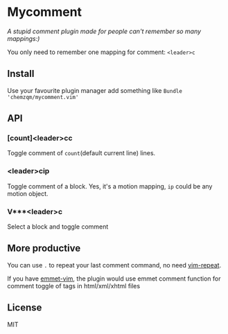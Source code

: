 # Mycomment

_A stupid comment plugin made for people can't remember so many mappings:)_

You only need to remember one mapping for comment:  `<leader>c`

## Install

Use your favourite plugin manager add something like `Bundle 'chemzqm/mycomment.vim'`

## API

### [count]\<leader\>cc

Toggle comment of `count`(default current line) lines.

### \<leader\>cip

Toggle comment of a block. Yes, it's a motion mapping, `ip` could be any motion object.

### V\*\*\*\<leader\>c

Select a block and toggle comment

## More productive

You can use `.` to repeat your last comment command, no need [vim-repeat](https://github.com/tpope/vim-repeat).

If you have [emmet-vim](https://github.com/mattn/emmet-vim), the plugin would use emmet comment function for comment toggle of tags in html/xml/xhtml files

## License

MIT
